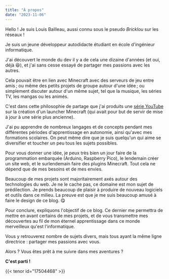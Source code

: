 ```yaml
---
title: "À propos"
date: "2023-11-06"
---
```


Hello ! Je suis Louis Bailleau, aussi connu sous le pseudo _Bricklou_ sur les réseaux !

Je suis un jeune développeur autodidacte étudiant en école d'ingénieur informatique.

J'ai découvert le monde du dev il y a de cela une dizaine d'années (et oui, déjà 😆), et j'ai sans cesse essayé de partager mes passions avec les autres.

Cela pouvait être en lien avec Minecraft avec des serveurs de jeu entre amis ; ou même des petits projets de groupe autour d'une idée ; ou simplement discuter autour d'un même sujet, tel que la musique, les séries TV, les mangas ou les animés.

C'est dans cette philosophie de partage que j'ai produits une [série YouTube](https://www.youtube.com/playlist?list=PL4Iry42iWxQQo-xMzk2BRO1YOoHgG-slU) sur la création d'un launcher Minecraft (qui avait pour but de servir de mise à jour à une série plus ancienne).

J'ai pu apprendre de nombreux langages et de concepts pendant mes différentes périodes d'apprentissage en autonomie, ainsi qu'avec mes formations scolaires. On peut même dire que je suis quelqu'un qui aime se diversifier et toucher un peu tous les sujets possibles.

Pour vous donner une idée, je peux très bien un jour faire de la programmation embarquée (Arduino, Raspberry Pico), le lendemain créer un site web, et le surlendemain faire des plugins Minecraft. Tout cela ne dépend que de mes besoins et de mes envies.

Beaucoup de mes projets sont majoritairement axés autour des technologies du web. Je ne le cache pas, ce domaine est mon sujet de prédilection. Je prends beaucoup de plaisir à produire de nouveau logiciels et outils dans ce milieu. La preuve est que je me suis beaucoup amusé à faire le design de ce blog. 😋

Pour conclure, expliquons l'objectif de ce blog. Ce dernier me permettra de mettre en avant certains de mes projets, et de vous transmettre mes découvertes au fil de mon éternel apprentissage dans ce monde merveilleux qu'est l'informatique.

Vous y retrouverez nombre de sujets divers, mais tous ayant la même ligne directrice : partager mes passions avec vous.

Alors ? Vous êtes prêt à me suivre dans mes aventures ?

**C'est parti !**

{{< tenor id="17504468" >}}
